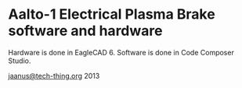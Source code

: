 Aalto-1 Electrical Plasma Brake software and hardware
============================================

Hardware is done in EagleCAD 6.
Software is done in Code Composer Studio.

jaanus@tech-thing.org
2013
